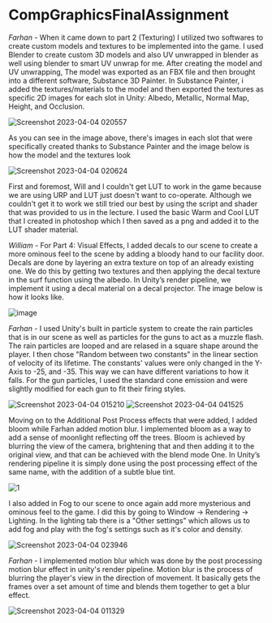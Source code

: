 # CompGraphicsFinalAssignment

*Farhan* - When it came down to part 2 (Texturing) I utilized two softwares to create custom models and textures to be implemented into the game. I used Blender to create custom 3D models and also UV unwrapped in blender as well using blender to smart UV unwrap for me. After creating the model and UV unwrapping, The model was exported as an FBX file and then brought into a different software, Substance 3D Painter. In Substance Painter, i added the textures/materials to the model and then exported the textures as specific 2D images for each slot in Unity: Albedo, Metallic, Normal Map, Height, and Occlusion. 

![Screenshot 2023-04-04 020557](https://user-images.githubusercontent.com/72412425/229908673-f128242d-c9eb-4b8b-b1cc-5d62eeae767d.png)

As you can see in the image above, there's images in each slot that were specifically created thanks to Substance Painter and the image below is how the model and the textures look

![Screenshot 2023-04-04 020624](https://user-images.githubusercontent.com/72412425/229908876-6cc06f44-1175-49df-815c-21566a4ce6fa.png)

First and foremost, Will and I couldn't get LUT to work in the game because we are using URP and LUT just doesn't want to co-operate. Although we couldn't get it to work we still tried our best by using the script and shader that was provided to us in the lecture. I used the basic Warm and Cool LUT that I created in photoshop which I then saved as a png and added it to the LUT shader material. 

*William* - For Part 4: Visual Effects, I added decals to our scene to create a more ominous feel to the scene by adding a bloody hand to our facility door. Decals are done by layering an extra texture on top of an already existing one. We do this by getting two textures and then applying the decal texture in the surf function using the albedo. In Unity’s render pipeline, we implement it using a decal material on a decal projector. The image below is how it looks like. 

![image](https://user-images.githubusercontent.com/72412425/229915701-0d262dba-be34-485e-9698-b36d6739a617.png)

*Farhan* - I used Unity's built in particle system to create the rain particles that is in our scene as well as particles for the guns to act as a muzzle flash. The rain particles are looped and are relased in a square shape around the player. I then chose "Random between two constants" in the linear section of velocity of its lifetime. The constants' values were only changed in the Y-Axis to -25, and -35. This way we can have different variations to how it falls. For the gun particles, I used the standard cone emission and were slightly modified for each gun to fit their firing styles.

![Screenshot 2023-04-04 015210](https://user-images.githubusercontent.com/72412425/229916901-ddf8eee8-3268-4751-913e-a09a6c3ff71f.png) 
![Screenshot 2023-04-04 041525](https://user-images.githubusercontent.com/72412425/229916955-15e11315-8129-476d-94a3-a26d243ad595.png)

Moving on to the Additional Post Process effects that were added, I added bloom while Farhan added motion blur. I implemented bloom as a way to add a sense of moonlight reflecting off the trees. Bloom is achieved by blurring the view of the camera, brightening that and then adding it to the original view, and that can be achieved with the blend mode One. In Unity’s rendering pipeline it is simply done using the post processing effect of the same name, with the addition of a subtle blue tint.

![1](https://user-images.githubusercontent.com/72412425/229922214-c4d463e5-b270-484a-b76a-b63d47410faa.png)

I also added in Fog to our scene to once again add more mysterious and ominous feel to the game. I did this by going to Window -> Rendering -> Lighting. In the lighting tab there is a "Other settings" which allows us to add fog and play with the fog's settings such as it's color and density. 

![Screenshot 2023-04-04 023946](https://user-images.githubusercontent.com/72412425/229922986-21539f64-fbe1-4374-9a01-5dcd1565dca8.png)

*Farhan* - I implemented motion blur which was done by the post processing motion blur effect in unity's render pipeline. Motion blur is the process of blurring the player's view in the direction of movement. It basically gets the frames over a set amount of time and blends them together to get a blur effect.

![Screenshot 2023-04-04 011329](https://user-images.githubusercontent.com/72412425/229923034-f2cc7891-4570-4136-b14b-6fe2ca746af6.png)

